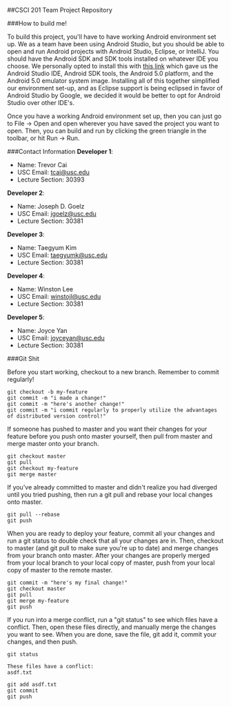 ##CSCI 201 Team Project Repository

###How to build me!

To build this project, you'll have to have working Android environment set up. We as a team have been using Android Studio, but you should be able to open and run Android projects with Android Studio, Eclipse, or IntelliJ. You should have the Android SDK and SDK tools installed on whatever IDE you choose. We personally opted to install this with [this link](https://developer.android.com/sdk/index.html) which gave us the Android Studio IDE, Android SDK tools, the Android 5.0 platform, and the Android 5.0 emulator system image. Installing all of this together simplified our environment set-up, and as Eclipse support is being eclipsed in favor of Android Studio by Google, we decided it would be better to opt for Android Studio over other IDE's.

Once you have a working Android environment set up, then you can just go to File -> Open and open wherever you have saved the project you want to open. Then, you can build and run by clicking the green triangle in the toolbar, or hit Run -> Run.

###Contact Information
**Developer 1**:
  + Name: Trevor Cai
  + USC Email: tcai@usc.edu
  + Lecture Section: 30393

**Developer 2**:
  + Name: Joseph D. Goelz
  + USC Email: jgoelz@usc.edu
  + Lecture Section: 30381

**Developer 3**:
  + Name: Taegyum Kim
  + USC Email: taegyumk@usc.edu
  + Lecture Section: 30381

**Developer 4**:
  + Name: Winston Lee
  + USC Email: winstojl@usc.edu
  + Lecture Section: 30381

**Developer 5**:
  + Name: Joyce Yan
  + USC Email: joyceyan@usc.edu
  + Lecture Section: 30381

###Git Shit

Before you start working, checkout to a new branch. Remember to commit regularly!
```
git checkout -b my-feature
git commit -m "i made a change!"
git commit -m "here's another change!"
git commit -m "i commit regularly to properly utilize the advantages of distributed version control!"
```

If someone has pushed to master and you want their changes for your feature before you push onto master yourself, then pull from master and merge master onto your branch.
```
git checkout master
git pull
git checkout my-feature
git merge master
```

If you've already committed to master and didn't realize you had diverged until you tried pushing, then run a git pull and rebase your local changes onto master.
```
git pull --rebase
git push
```

When you are ready to deploy your feature, commit all your changes and run a git status to double check that all your changes are in. Then, checkout to master (and git pull to make sure you're up to date) and merge changes from your branch onto master. After your changes are properly merged from your local branch to your local copy of master, push from your local copy of master to the remote master.
```
git commit -m "here's my final change!"
git checkout master
git pull
git merge my-feature
git push
```

If you run into a merge conflict, run a "git status" to see which files have a conflict. Then, open these files directly, and manually merge the changes you want to see. When you are done, save the file, git add it, commit your changes, and then push.
```
git status

These files have a conflict:
asdf.txt

git add asdf.txt
git commit
git push
```
